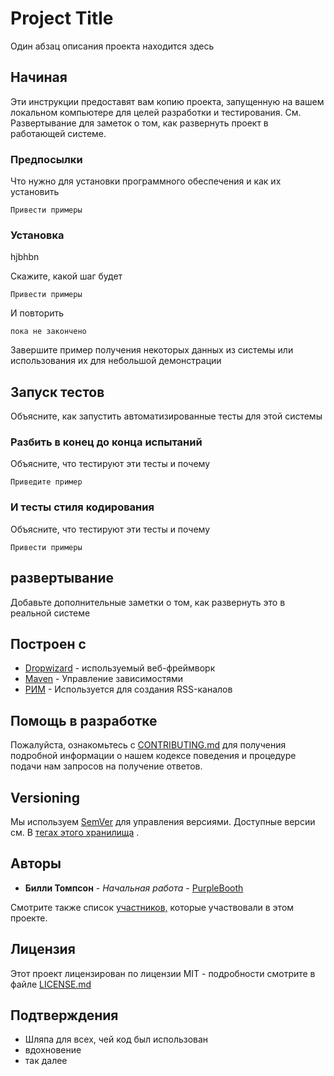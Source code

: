 # Project Title

Один абзац описания проекта находится здесь

## Начиная

Эти инструкции предоставят вам копию проекта, запущенную на вашем локальном компьютере для целей разработки и тестирования. См. Развертывание для заметок о том, как развернуть проект в работающей системе.

### Предпосылки

Что нужно для установки программного обеспечения и как их установить

```
Привести примеры
```

### Установка

hjbhbn

Скажите, какой шаг будет

```
Привести примеры
```

И повторить

```
пока не закончено
```

Завершите пример получения некоторых данных из системы или использования их для небольшой демонстрации

## Запуск тестов

Объясните, как запустить автоматизированные тесты для этой системы

### Разбить в конец до конца испытаний

Объясните, что тестируют эти тесты и почему

```
Приведите пример
```

### И тесты стиля кодирования

Объясните, что тестируют эти тесты и почему

```
Привести примеры
```

## развертывание

Добавьте дополнительные заметки о том, как развернуть это в реальной системе

## Построен с

- [Dropwizard](http://www.dropwizard.io/1.0.2/docs/) - используемый веб-фреймворк
- [Maven](https://maven.apache.org/) - Управление зависимостями
- [РИМ](https://rometools.github.io/rome/) - Используется для создания RSS-каналов

## Помощь в разработке

Пожалуйста, ознакомьтесь с [CONTRIBUTING.md](https://gist.github.com/PurpleBooth/b24679402957c63ec426) для получения подробной информации о нашем кодексе поведения и процедуре подачи нам запросов на получение ответов.

## Versioning

Мы используем [SemVer](http://semver.org/) для управления версиями. Доступные версии см. В [тегах этого хранилища](https://github.com/your/project/tags) .

## Авторы

- **Билли Томпсон** - *Начальная работа* - [PurpleBooth](https://github.com/PurpleBooth)

Смотрите также список [участников,](https://github.com/your/project/contributors) которые участвовали в этом проекте.

## Лицензия

Этот проект лицензирован по лицензии MIT - подробности смотрите в файле [LICENSE.md](LICENSE.md)

## Подтверждения

- Шляпа для всех, чей код был использован
- вдохновение
- так далее
